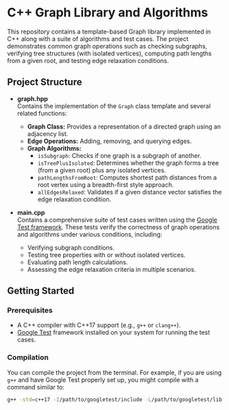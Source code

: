 # C++ Graph Library and Algorithms

This repository contains a template-based Graph library implemented in C++ along with a suite of algorithms and test cases. The project demonstrates common graph operations such as checking subgraphs, verifying tree structures (with isolated vertices), computing path lengths from a given root, and testing edge relaxation conditions.

## Project Structure

- **graph.hpp**  
  Contains the implementation of the `Graph` class template and several related functions:
  - **Graph Class:** Provides a representation of a directed graph using an adjacency list.
  - **Edge Operations:** Adding, removing, and querying edges.
  - **Graph Algorithms:**  
    - `isSubgraph`: Checks if one graph is a subgraph of another.
    - `isTreePlusIsolated`: Determines whether the graph forms a tree (from a given root) plus any isolated vertices.
    - `pathLengthsFromRoot`: Computes shortest path distances from a root vertex using a breadth-first style approach.
    - `allEdgesRelaxed`: Validates if a given distance vector satisfies the edge relaxation condition.

- **main.cpp**  
  Contains a comprehensive suite of test cases written using the [Google Test framework](https://github.com/google/googletest). These tests verify the correctness of graph operations and algorithms under various conditions, including:
  - Verifying subgraph conditions.
  - Testing tree properties with or without isolated vertices.
  - Evaluating path length calculations.
  - Assessing the edge relaxation criteria in multiple scenarios.

## Getting Started

### Prerequisites

- A C++ compiler with C++17 support (e.g., `g++` or `clang++`).
- [Google Test](https://github.com/google/googletest) framework installed on your system for running the test cases.

### Compilation

You can compile the project from the terminal. For example, if you are using `g++` and have Google Test properly set up, you might compile with a command similar to:

```bash
g++ -std=c++17 -I/path/to/googletest/include -L/path/to/googletest/lib main.cpp -lgtest -lgtest_main -pthread -o runTests
